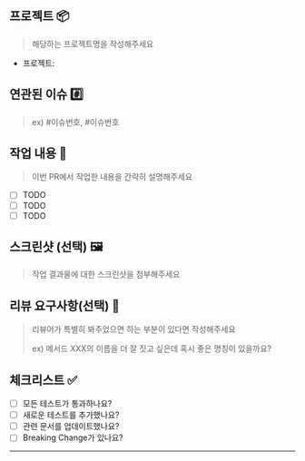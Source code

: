 ## 프로젝트 📦

> 해당하는 프로젝트명을 작성해주세요

- 프로젝트:

## 연관된 이슈 #️⃣

> ex) #이슈번호, #이슈번호

## 작업 내용 📝

> 이번 PR에서 작업한 내용을 간략히 설명해주세요

- [ ] TODO
- [ ] TODO
- [ ] TODO

## 스크린샷 (선택) 🖼

> 작업 결과물에 대한 스크린샷을 첨부해주세요

## 리뷰 요구사항(선택) 💬

> 리뷰어가 특별히 봐주었으면 하는 부분이 있다면 작성해주세요
>
> ex) 메서드 XXX의 이름을 더 잘 짓고 싶은데 혹시 좋은 명칭이 있을까요?

## 체크리스트 ✅

- [ ] 모든 테스트가 통과하나요?
- [ ] 새로운 테스트를 추가했나요?
- [ ] 관련 문서를 업데이트했나요?
- [ ] Breaking Change가 있나요?

---
